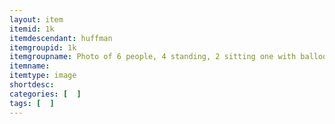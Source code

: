 ```yaml
---
layout: item
itemid: 1k
itemdescendant: huffman
itemgroupid: 1k
itemgroupname: Photo of 6 people, 4 standing, 2 sitting one with balloon
itemname: 
itemtype: image
shortdesc: 
categories: [  ]
tags: [  ]
---
```







